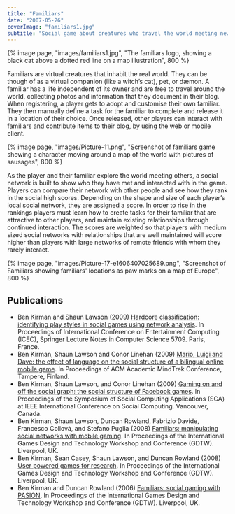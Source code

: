 ```yaml
---
title: "Familiars"
date: "2007-05-26"
coverImage: "familiars1.jpg"
subtitle: "Social game about creatures who travel the world meeting new people"
---
```


{% image page, "images/familiars1.jpg", "The familiars logo, showing a black cat above a dotted red line on a map illustration", 800 %}

Familiars are virtual creatures that inhabit the real world. They can be though of as a virtual companion (like a witch’s cat), pet, or dæmon. A familiar has a life independent of its owner and are free to travel around the world, collecting photos and information that they document in their blog. When registering, a player gets to adopt and customise their own familiar. They then manually define a task for the familiar to complete and release it in a location of their choice. Once released, other players can interact with familiars and contribute items to their blog, by using the web or mobile client.

{% image page, "images/Picture-11.png", "Screenshot of familiars game showing a character moving around a map of the world with pictures of sausages", 800 %}

As the player and their familiar explore the world meeting others, a social network is built to show who they have met and interacted with in the game. Players can compare their network with other people and see how they rank in the social high scores. Depending on the shape and size of each player’s local social network, they are assigned a score. In order to rise in the rankings players must learn how to create tasks for their familiar that are attractive to other players, and maintain existing relationships through continued interaction. The scores are weighted so that players with medium sized social networks with relationships that are well maintained will score higher than players with large networks of remote friends with whom they rarely interact.

{% image page, "images/Picture-17-e1606407025689.png", "Screenshot of Familiars showing familiars' locations as paw marks on a map of Europe", 800 %}

## Publications

* Ben Kirman and Shaun Lawson (2009) [Hardcore classification: identifying play styles in social games using network analysis](/papers/Kirman2009HardcoreClassification.pdf). In Proceedings of International Conference on Entertainment Computing (ICEC), Springer Lecture Notes in Computer Science 5709. Paris, France.
* Ben Kirman, Shaun Lawson and Conor Linehan (2009) [Mario, Luigi and Dave: the effect of language on the social structure of a bilingual online mobile game](/papers/Kirman2009Mario.pdf). In Proceedings of ACM Academic MindTrek Conference, Tampere, Finland.
* Ben Kirman, Shaun Lawson, and Conor Linehan (2009) [Gaming on and off the social graph: the social structure of Facebook games](/papers/Kirman2009SocialGraph.pdf). In Proceedings of the Symposium of Social Computing Applications (SCA) at IEEE International Conference on Social Computing. Vancouver, Canada.
* Ben Kirman, Shaun Lawson, Duncan Rowland, Fabrizio Davide, Francesco Collovà, and Stefano Puglia (2008) [Familiars: manipulating social networks with mobile gaming](/papers/Kirman2008Familiars.pdf). In Proceedings of the International Games Design and Technology Workshop and Conference (GDTW). Liverpool, UK.
* Ben Kirman, Sean Casey, Shaun Lawson, and Duncan Rowland (2008) [User powered games for research](/papers/Kirman2008UserPowered.pdf). In Proceedings of the International Games Design and Technology Workshop and Conference (GDTW). Liverpool, UK.
* Ben Kirman and Duncan Rowland (2006) [Familiars: social gaming with PASION](/papers/Kirman2006SocialGames.pdf). In Proceedings of the International Games Design and Technology Workshop and Conference (GDTW). Liverpool, UK.
